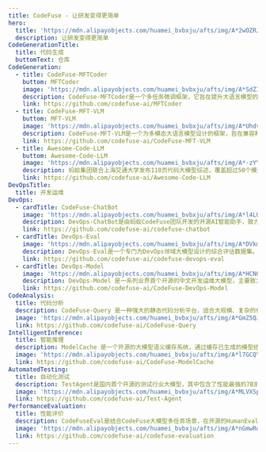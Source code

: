 ```yaml
---
title: CodeFuse - 让研发变得更简单
hero:
  title: 'https://mdn.alipayobjects.com/huamei_bvbxju/afts/img/A*2wOZRJyrE4gAAAAAAAAAAAAADlHYAQ/original'
  description: 让研发变得更简单
CodeGenerationTitle:
  title: 代码生成
  buttomText: 仓库
CodeGeneration:
  - title: CodeFuse-MFTCoder
    buttom: MFTCoder
    image: 'https://mdn.alipayobjects.com/huamei_bvbxju/afts/img/A*SdZIQYUwWqgAAAAAAAAAAAAADlHYAQ/original'
    description: CodeFuse-MFTCoder是一个多任务微调框架，它旨在提升大语言模型的多任务能力，尤其擅长提升代码大模型的编程能力。与传统单任务微调相比，它能够同时处理多个任务，通过结合多元损失函数来均衡不同任务间的数据量、难度和收敛速度差异，从而提高了微调效率和性能。此外，该框架还引入了高效的训练优化技术，可以与几乎所有知名的开源大模型兼容。并且在BigCode Leaderboard上通过CodeFuse-Deepseek模型的MFT表现排名第一。
    link: https://github.com/codefuse-ai/MFTCoder
  - title: CodeFuse-MFT-VLM
    buttom: MFT-VLM
    image: 'https://mdn.alipayobjects.com/huamei_bvbxju/afts/img/A*UhdvTKE_ZsEAAAAAAAAAAAAADlHYAQ/original'
    description: CodeFuse-MFT-VLM是一个为多模态大语言模型设计的框架，旨在兼容和适应多种视觉和语言模型以支持不同类型的任务。它集成了众多视觉编码器如CLIP系列和语言模型如Vicuna和LLAMA系列，提供灵活的配置选项，允许用户通过VL-MFTCoder自由组合不同的模型，从而简化多模态任务的开发和应用过程。
    link: https://github.com/codefuse-ai/CodeFuse-MFT-VLM
  - title: Awesome-Code-LLM
    buttom: Awesome-Code-LLM
    image: 'https://mdn.alipayobjects.com/huamei_bvbxju/afts/img/A*-zYYS4piTp0AAAAAAAAAAAAADlHYAQ/original'
    description: 蚂蚁集团联合上海交通大学发布110页代码大模型综述，覆盖超过50个模型、30个下游任务、800篇参考文献，全方位总结大语言模型在代码相关应用中的最新进展与挑战。
    link: https://github.com/codefuse-ai/Awesome-Code-LLM
DevOpsTitle:
  title: 开发运维
DevOps:
  - cardTitle: CodeFuse-ChatBot
    image: 'https://mdn.alipayobjects.com/huamei_bvbxju/afts/img/A*l4LUSpeo7GMAAAAAAAAAAAAADlHYAQ/original'
    description: DevOps-ChatBot是由蚂蚁CodeFuse团队开发的开源AI智能助手，致力于简化和优化软件开发生命周期中的各个环节。
    link: https://github.com/codefuse-ai/codefuse-chatbot
  - cardTitle: DevOps-Eval
    image: 'https://mdn.alipayobjects.com/huamei_bvbxju/afts/img/A*DVkmS5rN2iEAAAAAAAAAAAAADlHYAQ/original'
    description: DevOps-Eval是一个专门为DevOps领域大模型设计的综合评估数据集。我们希望DevOps-Eval能够帮助开发者，尤其是DevOps领域的开发者，追踪进展并分析他们拥有的DevOps大模型的优势和不足之处。
    link: https://github.com/codefuse-ai/codefuse-devops-eval
  - cardTitle: DevOps-Model
    image: 'https://mdn.alipayobjects.com/huamei_bvbxju/afts/img/A*HCNGRblECa4AAAAAAAAAAAAADlHYAQ/original'
    description: DevOps-Model 是一系列业界首个开源的中文开发运维大模型，主要致力于在 DevOps 领域发挥实际价值。目前，DevOps-Model 能够帮助工程师回答在 DevOps 生命周期中遇到的问题。
    link: https://github.com/codefuse-ai/CodeFuse-DevOps-Model
CodeAnalysis:
  title: 代码分析
  description: CodeFuse-Query 是一种强大的静态代码分析平台，适合大规模、复杂的代码库分析场景。它的以数据为中心的方法和高度的可扩展性使得它在现代软件开发环境中具有独特的优势。
  image: 'https://mdn.alipayobjects.com/huamei_bvbxju/afts/img/A*GmZ5QJxXM28AAAAAAAAAAAAADlHYAQ/original'
  link: https://github.com/codefuse-ai/CodeFuse-Query
IntelligentInference:
  title: 智能推理
  description: ModelCache 是一个开源的大模型语义缓存系统，通过缓存已生成的模型结果，降低类似请求的响应时间，提升用户体验。该项目从服务优化角度出发，引入缓存机制，在资源有限和对实时性要求较高的场景下，帮助企业和研究机构降低推理部署成本、提升模型性能和效率、提供规模化大模型服务。我们希望通过开源，分享交流大模型语义Cache的相关技术。
  image: 'https://mdn.alipayobjects.com/huamei_bvbxju/afts/img/A*l7GCQYf1kooAAAAAAAAAAAAADlHYAQ/original'
  link: https://github.com/codefuse-ai/CodeFuse-ModelCache
AutomatedTesting:
  title: 自动化测试
  description: TestAgent是国内首个开源的测试行业大模型，其中包含了性能最强的7B测试领域大模型，以及配套的本地模型快速发布和体验工程化框架。TestAgent旨在构建测试领域的“智能体”，融合大模型和质量领域工程化技术，促进质量技术代系升级。我们期望和社区成员一起合作，打造创新的测试领域解决方案，构建24小时在线的测试助理服务，让测试如丝般顺滑。
  image: 'https://mdn.alipayobjects.com/huamei_bvbxju/afts/img/A*MLVXSpMIRTYAAAAAAAAAAAAADlHYAQ/original'
  link: https://github.com/codefuse-ai/Test-Agent
PerformanceEvaluation:
  title: 性能评价
  description: CodeFuseEval是结合CodeFuse大模型多任务场景，在开源的HumanEval-x、MBPP、DS1000评测基准基础上，开发的面向大模型代码垂类领域的企业级多类型编程任务评估基准。可用于评估大模型在代码补全、自然语言生成代码、测试用例生成、跨语言代码翻译、中文指令生成代码、代码注解释、Bug检测/修复、代码优化等不同任务的能力表现。旨在贴近企业实际应用场景，构建而成的衡量大模型代码生成相关能力的「多维」、「多样」和「可信」的评测基准。
  image: 'https://mdn.alipayobjects.com/huamei_bvbxju/afts/img/A*nGmwRqTvIaEAAAAAAAAAAAAADlHYAQ/original'
  link: https://github.com/codefuse-ai/codefuse-evaluation
---
```

